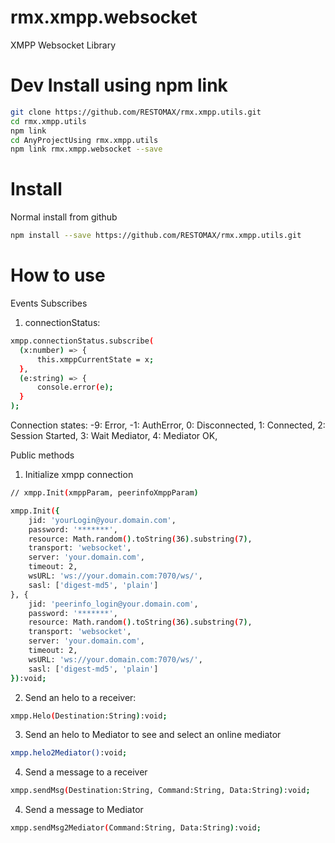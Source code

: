 # rmx.xmpp.websocket
XMPP Websocket Library


# Dev Install using npm link
```bash
git clone https://github.com/RESTOMAX/rmx.xmpp.utils.git
cd rmx.xmpp.utils
npm link
cd AnyProjectUsing rmx.xmpp.utils
npm link rmx.xmpp.websocket --save
```


# Install
Normal install from github
```bash
npm install --save https://github.com/RESTOMAX/rmx.xmpp.utils.git
```


# How to use
Events Subscribes
  
  1. connectionStatus:
      
```bash
xmpp.connectionStatus.subscribe(
  (x:number) => {
      this.xmppCurrentState = x;
  },
  (e:string) => {
      console.error(e);
  }
);
```

Connection states:
 -9: Error,
 -1: AuthError,
 0: Disconnected,
 1: Connected,
 2: Session Started,
 3: Wait Mediator,
 4: Mediator OK,
  
  
Public methods
  
  1. Initialize xmpp connection
  
```bash
// xmpp.Init(xmppParam, peerinfoXmppParam)

xmpp.Init({
    jid: 'yourLogin@your.domain.com',
    password: '*******',
    resource: Math.random().toString(36).substring(7),
    transport: 'websocket',
    server: 'your.domain.com',
    timeout: 2,
    wsURL: 'ws://your.domain.com:7070/ws/',
    sasl: ['digest-md5', 'plain']
}, {
    jid: 'peerinfo_login@your.domain.com',
    password: '*******',
    resource: Math.random().toString(36).substring(7),
    transport: 'websocket',
    server: 'your.domain.com',
    timeout: 2,
    wsURL: 'ws://your.domain.com:7070/ws/',
    sasl: ['digest-md5', 'plain']
}):void;
```

  2. Send an helo to a receiver:

```bash
xmpp.Helo(Destination:String):void;
```

  3. Send an helo to Mediator to see and select an online mediator
  
```bash
xmpp.helo2Mediator():void;
```

  4. Send a message to a receiver

```bash
xmpp.sendMsg(Destination:String, Command:String, Data:String):void;
```

  4. Send a message to Mediator
 
```bash
xmpp.sendMsg2Mediator(Command:String, Data:String):void;
```

